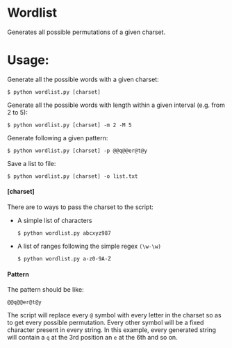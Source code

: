 Wordlist
========
Generates all possible permutations of a given charset.

Usage:
======
Generate all the possible words with a given charset:

    $ python wordlist.py [charset]
  
Generate all the possible words with length within a given interval (e.g. from 2 to 5):

    $ python wordlist.py [charset] -m 2 -M 5
  
Generate following a given pattern:

    $ python wordlist.py [charset] -p @@q@@er@t@y
  
Save a list to file:

    $ python wordlist.py [charset] -o list.txt

#### [charset]
There are to ways to pass the charset to the script:
 * A simple list of characters

    `$ python wordlist.py abcxyz987`

 * A list of ranges following the simple regex `(\w-\w)`

    `$ python wordlist.py a-z0-9A-Z`
    
#### Pattern
The pattern should be like:

`@@q@@er@t@y`

The script will replace every `@` symbol with every letter in the charset so as to get every possible
permutation. Every other symbol will be a fixed character present in every string. In this example, every generated string will contain a `q` at the 3rd position an `e` at the 6th and so on.

